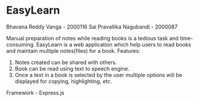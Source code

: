 # EasyLearn

Bhavana Reddy Vanga - 2000116
Sai Pravallika Nagubandi - 2000087

Manual preparation of notes while reading books is a tedious task and time-consuming.
EasyLearn is a web application which help users to read books and maintain multiple notes(files) for a book.
Features:
 1. Notes created can be shared with others.
 2. Book can be read using text to speech engine.
 3. Once a text in a book is selected by the user multiple options will be displayed for
    copying, highlighting, etc. 

Framework - Express.js
